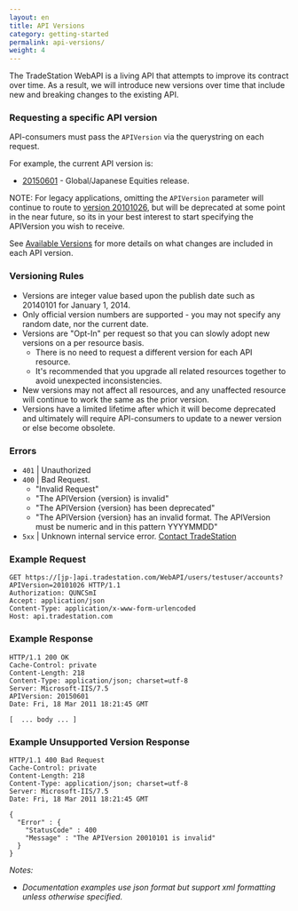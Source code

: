 ```yaml
---
layout: en
title: API Versions
category: getting-started
permalink: api-versions/
weight: 4
---
```


The TradeStation WebAPI is a living API that attempts to improve its contract over time.  As a result, we will introduce new versions over time that include new and breaking changes to the existing API.

### Requesting a specific API version

API-consumers must pass the `APIVersion` via the querystring on each request.  

For example, the current API version is:

* [20150601](../../versions/20150601) - Global/Japanese Equities release.

NOTE: For legacy applications, omitting the `APIVersion` parameter will continue to route to [version 20101026](../../versions/20101026), but will be deprecated at some point in the near future, so its in your best interest to start specifying the APIVersion you wish to receive.

See [Available Versions](../../versions) for more details on what changes are included in each API version.


### Versioning Rules

* Versions are integer value based upon the publish date such as 20140101 for January 1, 2014.
* Only official version numbers are supported - you may not specify any random date, nor the current date.
* Versions are "Opt-In" per request so that you can slowly adopt new versions on a per resource basis.
  * There is no need to request a different version for each API resource.
  * It's recommended that you upgrade all related resources together to avoid unexpected inconsistencies.
* New versions may not affect all resources, and any unaffected resource will continue to work the same as the prior version.
* Versions have a limited lifetime after which it will become deprecated and ultimately will require API-consumers to update to a newer version or else become obsolete.


### Errors

* `401` | Unauthorized
* `400` | Bad Request. 
   * "Invalid Request"   
   * "The APIVersion {version} is invalid"
   * "The APIVersion {version} has been deprecated"
   * "The APIVersion {version} has an invalid format. The APIVersion must be numeric and in this pattern YYYYMMDD"
* `5xx` | Unknown internal service error. [Contact TradeStation](mailto:webapi@tradestation.com)


### Example Request

    GET https://[jp-]api.tradestation.com/WebAPI/users/testuser/accounts?APIVersion=20101026 HTTP/1.1
    Authorization: QUNCSmI
    Accept: application/json
    Content-Type: application/x-www-form-urlencoded
    Host: api.tradestation.com
    
### Example Response 

    HTTP/1.1 200 OK
    Cache-Control: private
    Content-Length: 218
    Content-Type: application/json; charset=utf-8
    Server: Microsoft-IIS/7.5
	APIVersion: 20150601
    Date: Fri, 18 Mar 2011 18:21:45 GMT
    
    [  ... body ... ]

### Example Unsupported Version Response 

    HTTP/1.1 400 Bad Request
    Cache-Control: private
    Content-Length: 218
    Content-Type: application/json; charset=utf-8
    Server: Microsoft-IIS/7.5
    Date: Fri, 18 Mar 2011 18:21:45 GMT
    
	{
	  "Error" : {
	    "StatusCode" : 400
	    "Message" : "The APIVersion 20010101 is invalid"
	  }
	}



*Notes:*

* *Documentation examples use json format but support xml formatting unless otherwise specified.*
